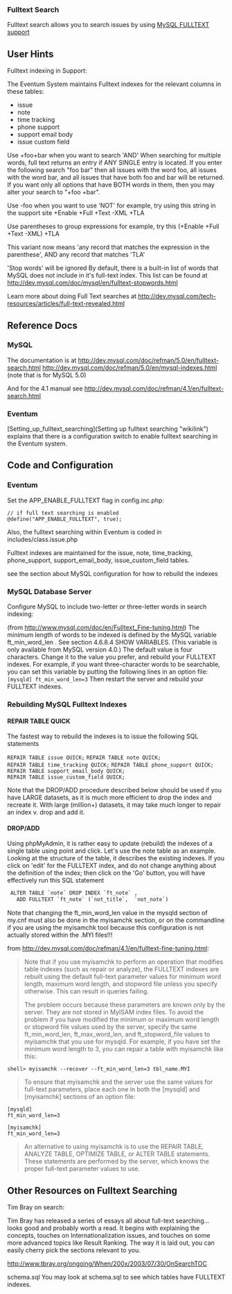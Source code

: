### Fulltext Search

Fulltext search allows you to search issues by using [MySQL FULLTEXT support](http://dev.mysql.com/doc/refman/5.0/en/fulltext-search.html)

User Hints
----------

Fulltext indexing in Support:

The Eventum System maintains Fulltext indexes for the relevant columns in these tables:

-   issue
-   note
-   time tracking
-   phone support
-   support email body
-   issue custom field

Use +foo+bar when you want to search 'AND'
When searching for multiple words, full text returns an entry if ANY SINGLE entry is located. If you enter the following search "foo bar" then all issues with the word foo, all issues with the word bar, and all issues that have both foo and bar will be returned. If you want only all options that have BOTH words in them, then you may alter your search to "+foo +bar".

Use -foo when you want to use 'NOT'
for example, try using this string in the support site +Enable +Full +Text -XML +TLA

Use parentheses to group expressions
for example, try this (+Enable +Full +Text -XML) +TLA

This variant now means 'any record that matches the expression in the parenthese', AND any record that matches 'TLA'

'Stop words' will be ignored
By default, there is a built-in list of words that MySQL does not include in it's full-text index. This list can be found at <http://dev.mysql.com/doc/mysql/en/fulltext-stopwords.html>

Learn more about doing Full Text searches at <http://dev.mysql.com/tech-resources/articles/full-text-revealed.html>

Reference Docs
--------------

### MySQL

The documentation is at <http://dev.mysql.com/doc/refman/5.0/en/fulltext-search.html> <http://dev.mysql.com/doc/refman/5.0/en/mysql-indexes.html> (note that is for MySQL 5.0)

And for the 4.1 manual see <http://dev.mysql.com/doc/refman/4.1/en/fulltext-search.html>

### Eventum

[Setting_up_fulltext_searching](Setting up fulltext searching "wikilink") explains that there is a configuration switch to enable fulltext searching in the Eventum system.

Code and Configuration
----------------------

### Eventum

Set the APP_ENABLE_FULLTEXT flag in config.inc.php:

`// if full text searching is enabled`
`@define("APP_ENABLE_FULLTEXT", true);`

Also, the fulltext searching within Eventum is coded in includes/class.issue.php

Fulltext indexes are maintained for the issue, note, time_tracking, phone_support, support_email_body, issue_custom_field tables.

see the section about MySQL configuration for how to rebuild the indexes

### MySQL Database Server

Configure MySQL to include two-letter or three-letter words in search indexing:

(from <http://www.mysql.com/doc/en/Fulltext_Fine-tuning.html>) The minimum length of words to be indexed is defined by the MySQL variable ft_min_word_len . See section 4.6.8.4 SHOW VARIABLES. (This variable is only available from MySQL version 4.0.) The default value is four characters. Change it to the value you prefer, and rebuild your FULLTEXT indexes. For example, if you want three-character words to be searchable, you can set this variable by putting the following lines in an option file: `
[mysqld]
ft_min_word_len=3
` Then restart the server and rebuild your FULLTEXT indexes.

### Rebuilding MySQL Fulltext Indexes

#### REPAIR TABLE QUICK

The fastest way to rebuild the indexes is to issue the following SQL statements

`REPAIR TABLE issue QUICK;`
`REPAIR TABLE note QUICK;`
`REPAIR TABLE time_tracking QUICK;`
`REPAIR TABLE phone_support QUICK;`
`REPAIR TABLE support_email_body QUICK;`
`REPAIR TABLE issue_custom_field QUICK;`

Note that the DROP/ADD procedure described below should be used if you have LARGE datasets, as it is much more efficient to drop the index and recreate it. With large (million+) datasets, it may take much longer to repair an index v. drop and add it.

#### DROP/ADD

Using phpMyAdmin, it is rather easy to update (rebuild) the indexes of a single table using point and click. Let's use the note table as an example. Looking at the structure of the table, it describes the existing indexes. If you click on 'edit' for the FULLTEXT index, and do not change anything about the definition of the index; then click on the 'Go' button, you will have effectively run this SQL statement

```sql
 ALTER TABLE `note` DROP INDEX `ft_note` ,
   ADD FULLTEXT `ft_note` (`not_title`,  `not_note`)
```

Note that changing the ft_min_word_len value in the mysqld section of my.cnf must also be done in the myisamchk section, or on the commandline if you are using the myisamchk tool because this configuration is not actually stored within the .MYI files!!!

from <http://dev.mysql.com/doc/refman/4.1/en/fulltext-fine-tuning.html>:

> Note that if you use myisamchk to perform an operation that modifies table indexes (such as repair or analyze), the FULLTEXT indexes are rebuilt using the default full-text parameter values for minimum word length, maximum word length, and stopword file unless you specify otherwise. This can result in queries failing.
>
> The problem occurs because these parameters are known only by the server. They are not stored in MyISAM index files. To avoid the problem if you have modified the minimum or maximum word length or stopword file values used by the server, specify the same ft_min_word_len, ft_max_word_len, and ft_stopword_file values to myisamchk that you use for mysqld. For example, if you have set the minimum word length to 3, you can repair a table with myisamchk like this:

`shell> myisamchk --recover --ft_min_word_len=3 tbl_name.MYI`

> To ensure that myisamchk and the server use the same values for full-text parameters, place each one in both the [mysqld] and [myisamchk] sections of an option file:

```
[mysqld]
ft_min_word_len=3

[myisamchk]
ft_min_word_len=3
```

> An alternative to using myisamchk is to use the REPAIR TABLE, ANALYZE TABLE, OPTIMIZE TABLE, or ALTER TABLE statements. These statements are performed by the server, which knows the proper full-text parameter values to use.

Other Resources on Fulltext Searching
-------------------------------------

Tim Bray on search:

Tim Bray has released a series of essays all about full-text searching… looks good and probably worth a read. It begins with explaining the concepts, touches on Internationalization issues, and touches on some more advanced topics like Result Ranking. The way it is laid out, you can easily cherry pick the sections relevant to you.

<http://www.tbray.org/ongoing/When/200x/2003/07/30/OnSearchTOC>

schema.sql
You may look at schema.sql to see which tables have FULLTEXT indexes.

